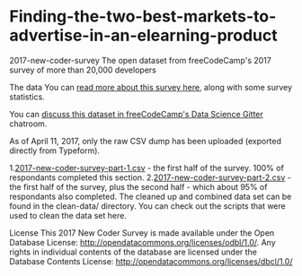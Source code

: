 # Finding-the-two-best-markets-to-advertise-in-an-elearning-product
2017-new-coder-survey
The open dataset from freeCodeCamp's 2017 survey of more than 20,000 developers

The data
You can [read more about this survey here](https://medium.freecodecamp.com/take-the-2017-new-coder-survey-and-help-us-build-a-massive-public-dataset-8c808cbee7eb), along with some survey statistics.

You can [discuss this dataset in freeCodeCamp's Data Science Gitter](https://gitter.im/FreeCodeCamp/DataScience) chatroom.

As of April 11, 2017, only the raw CSV dump has been uploaded (exported directly from Typeform).

1.[2017-new-coder-survey-part-1.csv](https://github.com/freeCodeCamp/2017-new-coder-survey/blob/master/raw-data/2017-new-coder-survey-part-1.csv) - the first half of the survey. 100% of respondants completed this section.
2.[2017-new-coder-survey-part-2.csv](https://github.com/freeCodeCamp/2017-new-coder-survey/blob/master/raw-data/2017-new-coder-survey-part-2.csv) - the first half of the survey, plus the second half - which about 95% of respondants also completed.
The cleaned up and combined data set can be found in the clean-data/ directory. You can check out the scripts that were used to clean the data set here.

License
This 2017 New Coder Survey is made available under the Open Database License: http://opendatacommons.org/licenses/odbl/1.0/. Any rights in individual contents of the database are licensed under the Database Contents License: http://opendatacommons.org/licenses/dbcl/1.0/

